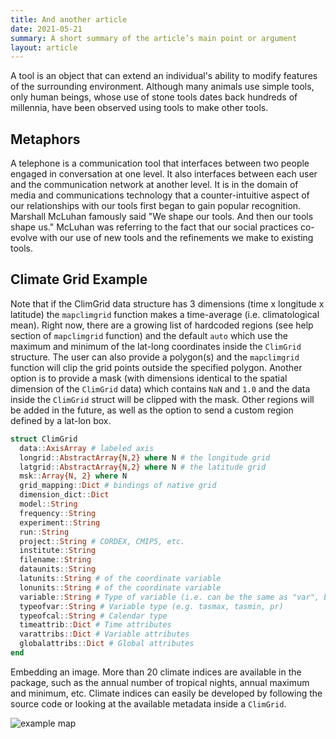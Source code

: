 ```yaml
---
title: And another article
date: 2021-05-21
summary: A short summary of the article’s main point or argument
layout: article
---
```


A tool is an object that can extend an individual's ability to modify features of the surrounding environment. Although many animals use simple tools, only human beings, whose use of stone tools dates back hundreds of millennia, have been observed using tools to make other tools.

## Metaphors

A telephone is a communication tool that interfaces between two people engaged in conversation at one level. It also interfaces between each user and the communication network at another level. It is in the domain of media and communications technology that a counter-intuitive aspect of our relationships with our tools first began to gain popular recognition. Marshall McLuhan famously said "We shape our tools. And then our tools shape us." McLuhan was referring to the fact that our social practices co-evolve with our use of new tools and the refinements we make to existing tools.

## Climate Grid Example

Note that if the ClimGrid data structure has 3 dimensions (time x longitude x latitude) the `mapclimgrid` function makes a time-average (i.e. climatological mean). Right now, there are a growing list of hardcoded regions (see help section of `mapclimgrid` function) and the default `auto` which use the maximum and minimum of the lat-long coordinates inside the `ClimGrid` structure. The user can also provide a polygon(s) and the `mapclimgrid` function will clip the grid points outside the specified polygon. Another option is to provide a mask (with dimensions identical to the spatial dimension of the `ClimGrid` data) which contains `NaN` and `1.0` and the data inside the `ClimGrid` struct will be clipped with the mask. Other regions will be added in the future, as well as the option to send a custom region defined by a lat-lon box.

```julia
struct ClimGrid
  data::AxisArray # labeled axis
  longrid::AbstractArray{N,2} where N # the longitude grid
  latgrid::AbstractArray{N,2} where N # the latitude grid
  msk::Array{N, 2} where N
  grid_mapping::Dict # bindings of native grid
  dimension_dict::Dict
  model::String
  frequency::String
  experiment::String
  run::String
  project::String # CORDEX, CMIP5, etc.
  institute::String
  filename::String
  dataunits::String
  latunits::String # of the coordinate variable
  lonunits::String # of the coordinate variable
  variable::String # Type of variable (i.e. can be the same as "var", but it is changed when calculating indices)
  typeofvar::String # Variable type (e.g. tasmax, tasmin, pr)
  typeofcal::String # Calendar type
  timeattrib::Dict # Time attributes
  varattribs::Dict # Variable attributes
  globalattribs::Dict # Global attributes
end
```

Embedding an image. More than 20 climate indices are available in the package, such as the annual number of tropical nights, annual maximum and minimum, etc. Climate indices can easily be developed by following the source code or looking at the available metadata inside a `ClimGrid`.

![example map](/images/example-map.png)
